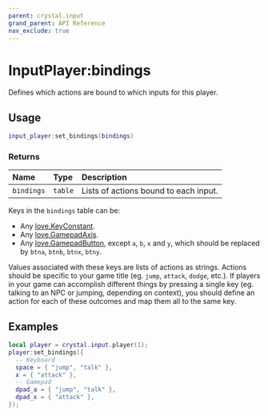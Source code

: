 ```yaml
---
parent: crystal.input
grand_parent: API Reference
nav_exclude: true
---
```


# InputPlayer:bindings

Defines which actions are bound to which inputs for this player.

## Usage

```lua
input_player:set_bindings(bindings)
```

### Returns

| Name       | Type    | Description                           |
| :--------- | :------ | :------------------------------------ |
| `bindings` | `table` | Lists of actions bound to each input. |

Keys in the `bindings` table can be:

- Any [love.KeyConstant](https://love2d.org/wiki/KeyConstant).
- Any [love.GamepadAxis](https://love2d.org/wiki/GamepadAxis).
- Any [love.GamepadButton](https://love2d.org/wiki/GamepadButton), except `a`, `b`, `x` and `y`, which should be replaced by `btna`, `btnb`, `btnx`, `btny`.

Values associated with these keys are lists of actions as strings. Actions should be specific to your game title (eg. `jump`, `attack`, `dodge`, etc.). If players in your game can accomplish different things by pressing a single key (eg. talking to an NPC or jumping, depending on context), you should define an action for each of these outcomes and map them all to the same key.

## Examples

```lua
local player = crystal.input.player(1);
player:set_bindings({
  -- Keyboard
  space = { "jump", "talk" },
  x = { "attack" },
  -- Gamepad
  dpad_a = { "jump", "talk" },
  dpad_x = { "attack" },
});
```
